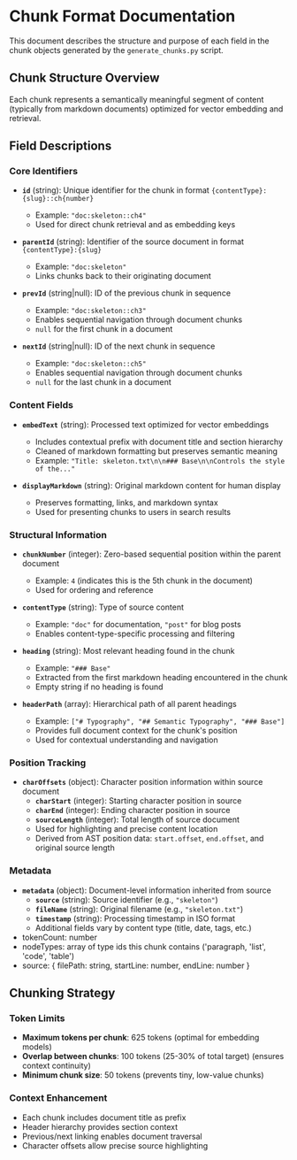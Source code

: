 # Chunk Format Documentation

This document describes the structure and purpose of each field in the chunk objects generated by the `generate_chunks.py` script.

## Chunk Structure Overview

Each chunk represents a semantically meaningful segment of content (typically from markdown documents) optimized for vector embedding and retrieval.

## Field Descriptions

### Core Identifiers

- **`id`** (string): Unique identifier for the chunk in format `{contentType}:{slug}::ch{number}`
  - Example: `"doc:skeleton::ch4"`
  - Used for direct chunk retrieval and as embedding keys

- **`parentId`** (string): Identifier of the source document in format `{contentType}:{slug}`
  - Example: `"doc:skeleton"`
  - Links chunks back to their originating document

- **`prevId`** (string|null): ID of the previous chunk in sequence
  - Example: `"doc:skeleton::ch3"`
  - Enables sequential navigation through document chunks
  - `null` for the first chunk in a document

- **`nextId`** (string|null): ID of the next chunk in sequence
  - Example: `"doc:skeleton::ch5"`
  - Enables sequential navigation through document chunks
  - `null` for the last chunk in a document

### Content Fields

- **`embedText`** (string): Processed text optimized for vector embeddings
  - Includes contextual prefix with document title and section hierarchy
  - Cleaned of markdown formatting but preserves semantic meaning
  - Example: `"Title: skeleton.txt\n\n### Base\n\nControls the style of the..."`

- **`displayMarkdown`** (string): Original markdown content for human display
  - Preserves formatting, links, and markdown syntax
  - Used for presenting chunks to users in search results

### Structural Information

- **`chunkNumber`** (integer): Zero-based sequential position within the parent document
  - Example: `4` (indicates this is the 5th chunk in the document)
  - Used for ordering and reference

- **`contentType`** (string): Type of source content
  - Example: `"doc"` for documentation, `"post"` for blog posts
  - Enables content-type-specific processing and filtering

- **`heading`** (string): Most relevant heading found in the chunk
  - Example: `"### Base"`
  - Extracted from the first markdown heading encountered in the chunk
  - Empty string if no heading is found

- **`headerPath`** (array): Hierarchical path of all parent headings
  - Example: `["# Typography", "## Semantic Typography", "### Base"]`
  - Provides full document context for the chunk's position
  - Used for contextual understanding and navigation

### Position Tracking

- **`charOffsets`** (object): Character position information within source document
  - **`charStart`** (integer): Starting character position in source
  - **`charEnd`** (integer): Ending character position in source
  - **`sourceLength`** (integer): Total length of source document
  - Used for highlighting and precise content location
  - Derived from AST position data: `start.offset`, `end.offset`, and original source length

### Metadata

- **`metadata`** (object): Document-level information inherited from source
  - **`source`** (string): Source identifier (e.g., `"skeleton"`)
  - **`fileName`** (string): Original filename (e.g., `"skeleton.txt"`)
  - **`timestamp`** (string): Processing timestamp in ISO format
  - Additional fields vary by content type (title, date, tags, etc.)
- tokenCount: number
- nodeTypes: array of type ids this chunk contains ('paragraph, 'list', 'code', 'table')
- source: { filePath: string, startLine: number, endLine: number }

## Chunking Strategy

### Token Limits
- **Maximum tokens per chunk**: 625 tokens (optimal for embedding models)
- **Overlap between chunks**: 100 tokens (25-30% of total target) (ensures context continuity)
- **Minimum chunk size**: 50 tokens (prevents tiny, low-value chunks)

### Context Enhancement
- Each chunk includes document title as prefix
- Header hierarchy provides section context
- Previous/next linking enables document traversal
- Character offsets allow precise source highlighting
